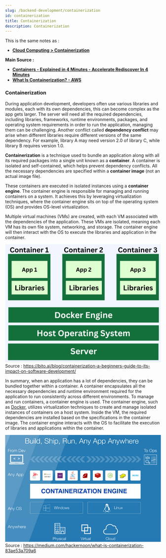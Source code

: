 ```yaml
---
slug: /backend-development/containerization
id: containerization
title: Containerization
description: Containerization
---
```


This is the same notes as :

- **[Cloud Computing > Containerization](/cloud-computing/containerization)**

**Main Source :**

- **[Containers - Explained in 4 Minutes - Accelerate Rediscover In 4 Minutes](https://youtu.be/pR-cGS6IGvI?si=LOqZkrsmbzDJE7l9)**
- **[What Is Containerization? - AWS](https://aws.amazon.com/what-is/containerization/)**

### Containerization

During application development, developers often use various libraries and modules, each with its own dependencies, this can become complex as the app gets larger. The server will need all the required dependencies, including libraries, frameworks, runtime environments, packages, and operating system requirements in order to run the application, managing them can be challenging. Another conflict called **dependency conflict** may arise when different libraries require different versions of the same dependency. For example, library A may need version 2.0 of library C, while library B requires version 1.0.

**Containerization** is a technique used to bundle an application along with all its required packages into a single unit known as a **container**. A container is isolated and self-contained, which helps prevent dependency conflicts. All the necessary dependencies are specified within a **container image** (not an actual image file).

These containers are executed in isolated instances using a **container engine**. The container engine is responsible for managing and running containers on a system. It achieves this by leveraging virtualization techniques, where the container engine sits on top of the operating system (OS) and provides OS-level virtualization.

Multiple virtual machines (VMs) are created, with each VM associated with the dependencies of the application. These VMs are isolated, meaning each VM has its own file system, networking, and storage. The container engine will then interact with the OS to execute the libraries and application in the container.

![Containerization 1](./container.png)  
Source : https://bito.ai/blog/containerization-a-beginners-guide-to-its-impact-on-software-development/

In summary, when an application has a lot of dependencies, they can be bundled together within a container. A container encapsulates all the necessary dependencies and runtime environment required for the application to run consistently across different environments. To manage and run containers, a container engine is used. The container engine, such as [Docker](/backend-development/docker-kubernetes#docker), utilizes virtualization techniques to create and manage isolated instances of containers on a host system. Inside the VM, the required dependencies are installed based on the specifications in the container image. The container engine interacts with the OS to facilitate the execution of libraries and applications within the container.

![Containerization 2](./container-2.png)  
Source : https://medium.com/hackernoon/what-is-containerization-83ae53a709a6
